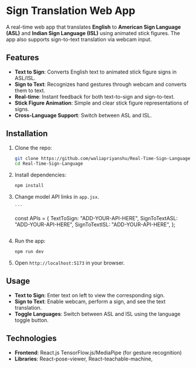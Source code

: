 # Sign Translation Web App

A real-time web app that translates **English** to **American Sign Language (ASL)** and **Indian Sign Language (ISL)** using animated stick figures. The app also supports sign-to-text translation via webcam input.

## Features

- **Text to Sign**: Converts English text to animated stick figure signs in ASL/ISL.
- **Sign to Text**: Recognizes hand gestures through webcam and converts them to text.
- **Real-time**: Instant feedback for both text-to-sign and sign-to-text.
- **Stick Figure Animation**: Simple and clear stick figure representations of signs.
- **Cross-Language Support**: Switch between ASL and ISL.

## Installation

1.  Clone the repo:

    ```bash
    git clone https://github.com/waliapriyanshu/Real-Time-Sign-Language.git
    cd Real-Time-Sign-Language
    ```

2.  Install dependencies:

    ```bash
    npm install
    ```

3.  Change model API links in `app.jsx`.

        ```

    const APIs = {
    TextToSign: "ADD-YOUR-API-HERE",
    SignToTextASL: "ADD-YOUR-API-HERE",
    SignToTextISL: "ADD-YOUR-API-HERE",
    };
    ```

4.  Run the app:

    ```bash
    npm run dev
    ```

5.  Open `http://localhost:5173` in your browser.

## Usage

- **Text to Sign**: Enter text on left to view the corresponding sign.
- **Sign to Text**: Enable webcam, perform a sign, and see the text translation.
- **Toggle Languages**: Switch between ASL and ISL using the language toggle button.

## Technologies

- **Frontend**: React.js TensorFlow.js/MediaPipe (for gesture recognition)
- **Libraries**: React-pose-viewer, React-teachable-machine,
